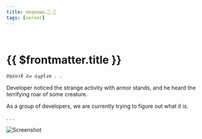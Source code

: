```yaml
---
title: ʊռӄռօառ.⃣.⃣
tags: [server]
---
```


<script setup>

    import ServerEntry from "../../../.vitepress/theme/components/Server/ServerEntry.vue"; 

</script>

<ServerEntry server="unknown_dead" :onpage="true"></ServerEntry>
<br>

# {{ $frontmatter.title }}


_`Uɳԃʋιƙ ԃҽ ԃყʂƚɾα . .`_

<div class="font-mono">
Developer noticed the strange activity with armor stands, and he heard the terrifying roar of some creature.

As a group of developers, we are currently trying to figure out what it is.

. . .
</div>

![Screenshot](/images/unknown_dead_1.jpg)

